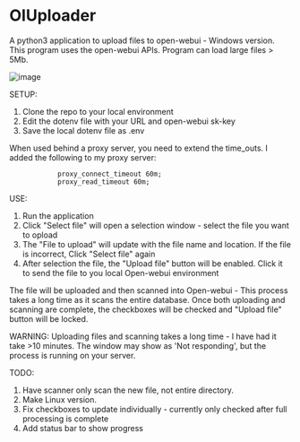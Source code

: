 # OIUploader
A python3 application to upload files to open-webui - Windows version.
This program uses the open-webui APIs.
Program can load large files > 5Mb.


![image](https://github.com/user-attachments/assets/d504e749-9706-4998-b23d-ce56e92d191e)

SETUP:
 1. Clone the repo to your local environment
 2. Edit the dotenv file with your URL and open-webui sk-key
 3. Save the local dotenv file as .env

When used behind a proxy server, you need to extend the time_outs. I added the following to my proxy server:

                proxy_connect_timeout 60m;
                proxy_read_timeout 60m;


USE:
 1. Run the application
 2. Click "Select file" will open a selection window - select the file you want to opload
 3. The "File to upload" will update with the file name and location. If the file is incorrect, Click "Select file" again
 4. After selection the file, the "Upload file" button will be enabled. Click it to send the file to you local Open-webui environment

 The file will be uploaded and then scanned into Open-webui - This process takes a long time as it scans the entire database.
 Once both uploading and scanning are complete, the checkboxes will be checked and "Upload file" button will be locked.

WARNING:
Uploading files and scanning takes a long time - I have had it take >10 minutes. The window may show as 'Not responding', but the process is running on your server.

TODO:
1. Have scanner only scan the new file, not entire directory.
2. Make Linux version.
3. Fix checkboxes to update individually - currently only checked after full processing is complete
4. Add status bar to show progress
